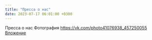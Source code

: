 ```yaml
---
title: "Пресса о нас"
date: 2023-07-17 06:01:00 +0300
---
```


Пресса о нас
Фотография
<a class="vk-attach" href="https://vk.com/photo41076938_457250055">https://vk.com/photo41076938_457250055</a>
<a class="vk-attach" href="https://vk.com/photo41076938_457250055">Вложение</a>
